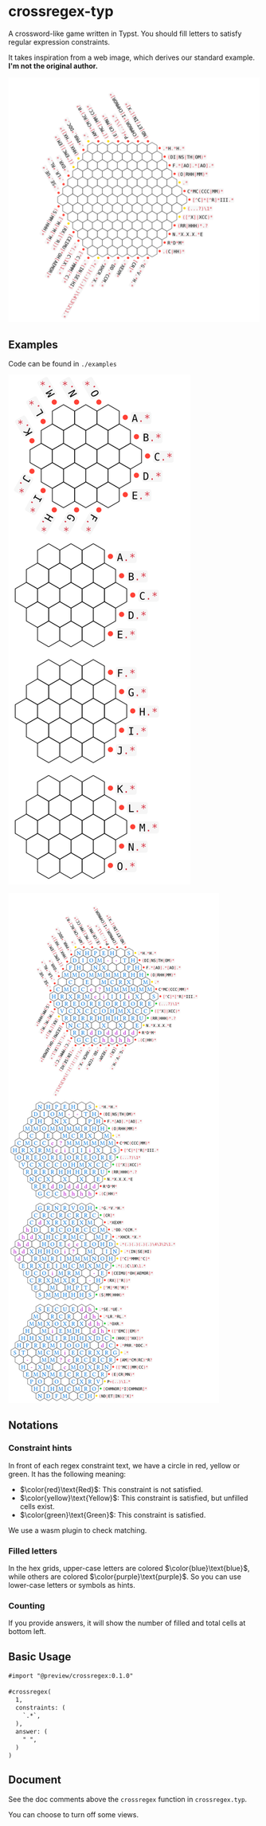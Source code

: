 # crossregex-typ

A crossword-like game written in Typst. You should fill letters to satisfy regular expression constraints.

It takes inspiration from a web image, which derives our standard example. **I'm not the original author.**

![standard](./examples/standard.svg)

## Examples

Code can be found in `./examples`

![mini](./examples/mini.svg)

![standard](./examples/standard-filled.svg)

## Notations

### Constraint hints

In front of each regex constraint text, we have a circle in red, yellow or green. It has the following meaning:

- $\color{red}\text{Red}$: This constraint is not satisfied.
- $\color{yellow}\text{Yellow}$: This constraint is satisfied, but unfilled cells exist.
- $\color{green}\text{Green}$: This constraint is satisfied.

We use a wasm plugin to check matching.

### Filled letters

In the hex grids, upper-case letters are colored $\color{blue}\text{blue}$, while others are colored $\color{purple}\text{purple}$. So you can use lower-case letters or symbols as hints.

### Counting

If you provide answers, it will show the number of filled and total cells at bottom left.

## Basic Usage

```typst
#import "@preview/crossregex:0.1.0"

#crossregex(
  1,
  constraints: (
    `.*`,
  ),
  answer: (
    " ",
  )
)
```

## Document

See the doc comments above the `crossregex` function in `crossregex.typ`.

You can choose to turn off some views.
